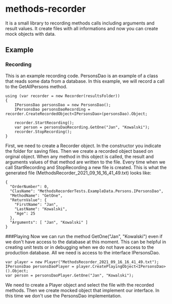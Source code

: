 # methods-recorder
It is a  small library to recording methods calls including arguments and result values. It create files with all informations and now you can create mock objects with data.

## Example
### Recording
This is an example recording code. PersonsDao is an example of a class that reads some data from a database. In this example, we will record a call to the GetAllPersons method.

```
using (var recorder = new Recorder(resultsFolder))
{
    IPersonsDao personsDao = new PersonsDao();
    IPersonsDao personsDaoRecording = recorder.CreateRecordedObject<IPersonsDao>(personsDao).Object;

    recorder.StartRecording();
    var person = personsDaoRecording.GetOne("Jan", "Kowalski");
    recorder.StopRecording();
}
```



First, we need to create a Recorder object. In the constructor you indicate the folder for saving files. Then we create a recorded object based on orginal object. When any method in this object is called, the result and arguments values of that method are written to the file. Every time when we call StartRecording and StopRecording a new file is created. This is what the generated file (MethodsRecorder_2021_09_16_16_41_49.txt) looks like:

```
{
  "OrderNumber": 0,
  "ClasName": "MethodsRecorderTests.ExampleData.Persons.IPersonsDao",
  "MethodName": "GetOne",
  "ReturnValue": {
    "FirstName": "Jan",
    "LastName": "Kowalski",
    "Age": 25
  },
  "Arguments": [ "Jan", "Kowalski" ]
}
```

###Playing
Now we can run the method GetOne("Jan", "Kowalski") even if we don't have access to the database at this moment. This can be helpful in creating unit tests or in debugging when we do not have access to the production database. All we need is access to the interface IPersonsDao.

```
var player = new Player("MethodsRecorder_2021_09_16_16_41_49.txt");
IPersonsDao personsDaoPlayer = player.CreatePlayingObject<IPersonsDao>().Object;
var person = personsDaoPlayer.GetOne("Jan", "Kowalski");
```

We need to create a Player object and select the file with the recorded methods. Then we create mocked object that implement our interface. In this time we don't use the PersonsDao implementation.
